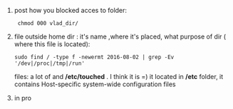1. post how you blocked acces to folder:
   ```
    chmod 000 vlad_dir/
    ```

2. file outside home dir : it's name ,where it's placed, what purpose of dir ( where this file is located):
    ```
    sudo find / -type f -newermt 2016-08-02 | grep -Ev '/dev|/proc|/tmp|/run'
    ```
    files: a lot of and __/etc/touched__ . I think it is =)
    it located in __/etc__ folder, it contains Host-specific system-wide configuration files

3. in pro

